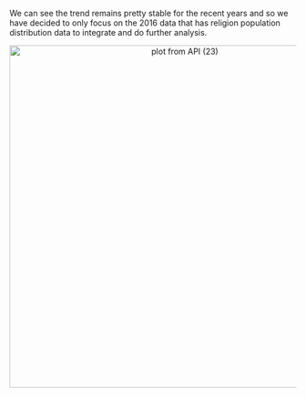 We can see the trend remains pretty stable for the recent years and so we have decided to only focus on the 2016 data that has religion population distribution data to integrate and do further analysis.

<div>
    <a href="https://plot.ly/~wyr211/112/?share_key=FBmoyGWgLoQ5VW0n2qe2zc" target="_blank" title="plot from API (23)" style="display: block; text-align: center;"><img src="https://plot.ly/~wyr211/112.png?share_key=FBmoyGWgLoQ5VW0n2qe2zc" alt="plot from API (23)" style="max-width: 100%;width: 600px;"  width="100%" onerror="this.onerror=null;this.src='https://plot.ly/404.png';" /></a>
    
</div>







